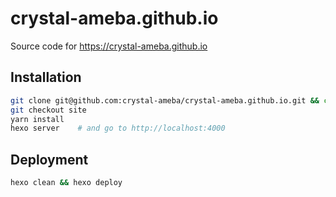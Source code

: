 # crystal-ameba.github.io

Source code for https://crystal-ameba.github.io

## Installation

```sh
git clone git@github.com:crystal-ameba/crystal-ameba.github.io.git && cd crystal-ameba.github.io
git checkout site
yarn install
hexo server    # and go to http://localhost:4000
```

## Deployment

```sh
hexo clean && hexo deploy
```
